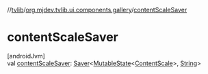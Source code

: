 //[tvlib](../../index.md)/[org.mjdev.tvlib.ui.components.gallery](index.md)/[contentScaleSaver](content-scale-saver.md)

# contentScaleSaver

[androidJvm]\
val [contentScaleSaver](content-scale-saver.md): [Saver](https://developer.android.com/reference/kotlin/androidx/compose/runtime/saveable/Saver.html)&lt;[MutableState](https://developer.android.com/reference/kotlin/androidx/compose/runtime/MutableState.html)&lt;[ContentScale](https://developer.android.com/reference/kotlin/androidx/compose/ui/layout/ContentScale.html)&gt;, [String](https://kotlinlang.org/api/latest/jvm/stdlib/kotlin/-string/index.html)&gt;
